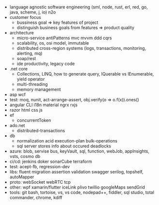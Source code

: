 * language agnostic software engineering (sml, node, rust, erl, red, go, java, scheme, j, io) n2o
* customer focus
  * bussiness goal => key features of project  
  * distinguish business goals from features => product quality
* architecture
  * micro-service antiPatterns mvc mvvm ddd cqrs
  * scalability, os, osi model, immutable
  * distributed cross-region systems (logs, transactions, monitoring, alerting, mq)
  * soap/rest
  * ide productivity, legacy code
* .net core
  * Collections, LINQ, how to generate query, IQuerable vs IEnumerable, yield operator
  * multi-threading
  * memory management
* asp wcf
* test: moq, nunit, act-arrange-assert, obj.verify(o => o.f(x)).ones()
* angular CLI i18n material ngrx rxjs
* razor html css js
* ef
  * concurrentToken
* ado.net
  * distributed-transactions
* db  
  * normalization acid execution-plan bulk-operations
  * sql server stores info about occured deadlocks
* azure: blob, servise bus, keyVault, sql, function, webJob, appInsights, vsts, cosmo db
* ci/cd: jenkins doker sonarCube terraform
* test: acept-fb, regression-dev
* libs: fluent migration assertion validation swagger serilog, topshelf, autoMapper
* proto: webSocket webRTC tcp
* other: wpf xamarin/flutter iceLink plivo twillio googleMaps sendGrid
* tools: git bash, tortoise, vs, vs code, nodepad++, fiddler, sql studio, total commander, chrome, kdiff

